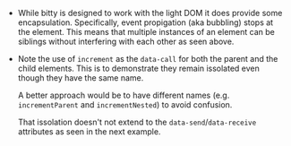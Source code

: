 - While bitty is designed to work with the
light DOM it does provide some encapsulation. 
Specifically, event propigation (aka bubbling)
stops at the element. This means that 
multiple instances of an element can be
siblings without interfering with each other
as seen above.  

- Note the use of 
`increment` as the `data-call`
for both the parent and the child elements. 
This is to demonstrate they remain issolated
even though they have the same name. 

  A better approach would be to have different
  names (e.g. `incrementParent`
  and `incrementNested`) to avoid
  confusion. 

  That issolation doesn't not extend to the
  `data-send`/`data-receive`
  attributes as seen in the next example.
